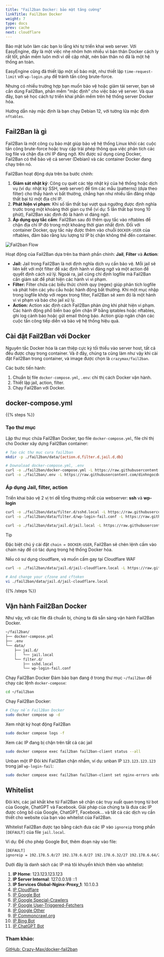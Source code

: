 ```yaml
---
title: "Fail2ban Docker: bảo mật tăng cường"
linkTitle: Fail2ban Docker
weight: 7
type: docs
prev: cache
next: cloudflare
---
```


Bảo mật luôn làm các bạn lo lắng khi tự triển khai web server. Với EasyEngine, đây là một việc nhẹ nhõm hơn nhiều vì bản thân Docker cách ly rất tốt, phần mềm luôn mới vì dễ cập nhật, nên bản thân nó đã là một hệ thống an toàn.

EasyEngine cũng đã thiết lập một số bảo mật, như thiết lập `time-request-limit` với `wp-login.php` để tránh tấn công brute-force.

Nhưng có nhiều trường hợp bạn muốn bảo vệ hoặc giảm tải server, bạn sẽ cần dùng Fail2Ban, phần mềm "mặc định" cho việc bảo vệ server. Và qua đây, bạn sẽ học cách tự triển khai phần mềm trên hệ thống server Docker hóa.

Hướng dẫn này mặc định là bạn chạy Debian 12, với tường lửa mặc định `nftables`.

## Fail2Ban là gì

Fail2Ban là một công cụ bảo mật giúp bảo vệ hệ thống Linux khỏi các cuộc tấn công brute-force hoặc truy cập trái phép thông qua việc phân tích các log file và chặn địa chỉ IP đáng ngờ. Khi được sử dụng cùng Docker, Fail2Ban có thể bảo vệ cả server (Debian) và các container Docker đang chạy trên nó.

Fail2Ban hoạt động dựa trên ba bước chính:

1. **Giám sát nhật ký**: Công cụ quét các tệp nhật ký của hệ thống hoặc dịch vụ (ví dụ: nhật ký SSH, web server) để tìm các mẫu (patterns) (dựa theo filter) cho thấy hành vi bất thường, chẳng hạn như nhiều lần đăng nhập thất bại từ một địa chỉ IP.
2. **Phát hiện vi phạm**: Khi số lần thất bại vượt quá ngưỡng được định nghĩa trước trong một khoảng thời gian cụ thể (ví dụ: 5 lần thất bại trong 10 phút), Fail2Ban xác định đó là hành vi đáng ngờ.
3. **Áp dụng quy tắc cấm**: Fail2Ban sau đó thêm quy tắc vào nftables để chặn địa chỉ IP đó trong một khoảng thời gian nhất định. Đối với container Docker, quy tắc này được thêm vào chuỗi `DOCKER-USER` của nftables, đảm bảo rằng lưu lượng từ IP bị chặn không thể đến container.

![Fail2ban Flow](/images/fail2ban-docker.svg)

Hoạt động của Fail2Ban dựa trên ba thành phần chính: **Jail**, **Filter** và **Action**:

- **Jail:** Jail trong Fail2Ban là nơi định nghĩa dịch vụ cần bảo vệ. Mỗi jail sẽ liên kết với một filter để xác định hành vi đáng ngờ và một action để quyết định cách xử lý. Ngoài ra, jail cũng chỉ định logfile mà Fail2Ban cần giám sát để phát hiện các hành vi vi phạm.
- **Filter:** Filter chứa các biểu thức chính quy (regex) giúp phân tích logfile và phát hiện các yêu cầu hoặc hành động bất thường. Khi một mục nhập trong logfile khớp với regex trong filter, Fail2Ban sẽ xem đó là một hành vi vi phạm và báo cho jail xử lý.
- **Action:** Action xác định cách Fail2Ban phản ứng khi phát hiện vi phạm. Các hành động phổ biến bao gồm chặn IP bằng iptables hoặc nftables, ghi log cảnh báo hoặc gửi email thông báo. Action giúp ngăn chặn các cuộc tấn công tiếp diễn và bảo vệ hệ thống hiệu quả.

## Cài đặt Fail2Ban với Docker

Nguyên tắc Docker hóa là can thiệp cực kỳ tối thiểu vào server host, tất cả đều được chạy trong container. Và ở đây, chúng ta cũng làm như vậy khi cài đặt Fail2Ban trong container, và image được chọn là `crazymax/fail2ban`.

Các bước tiến hành:

1. Chuẩn bị file `docker-compose.yml`, `.env`: chỉ thị cách Docker vận hành.
2. Thiết lập jail, action, filter.
3. Chạy Fail2Ban với Docker.

## docker-compose.yml

{{% steps %}}

### Tạo thư mục
Lập thư mục chứa Fail2Ban Docker, tạo file `docker-compose.yml`, file chỉ thị cho Docker xây dựng Fail2Ban container:

```bash
# Tạo các thư mục cura fail2ban
mkdir -p ./fail2ban/data/{action.d,filter.d,jail.d,db}

# Downaload docker-compose.yml, .env
curl -o ./fail2ban/docker-compose.yml -L https://raw.githubusercontent.com/dinhngocdung/easyengine-docker-stack/refs/heads/main/fail2ban/docker-compose.yml
curl -o ./fail2ban/.env -L https://raw.githubusercontent.com/dinhngocdung/easyengine-docker-stack/refs/heads/main/fail2ban/.env
```
### Áp dụng Jail, filter, action

Triển khai bảo vệ 2 vị trí dễ tổng thương nhất của webserver: **ssh** và **wp-login** 
```bash
curl -o ./fail2ban/data/filter.d/sshd.local -L https://raw.githubusercontent.com/dinhngocdung/easyengine-docker-stack/refs/heads/main/fail2ban/filter.d/sshd.local
curl -o ./fail2ban/data/filter.d/wp-login-fail.conf -L https://raw.githubusercontent.com/dinhngocdung/easyengine-docker-stack/refs/heads/main/fail2ban/filter.d/wp-login-fail.conf

curl -o ./fail2ban/data/jail.d/jail.local -L https://raw.githubusercontent.com/dinhngocdung/easyengine-docker-stack/refs/heads/main/fail2ban/jail.d/jail.local
```

> [!TIP]
> Đặc biệt chú ý cài đặt `chain = DOCKER-USER`, Fail2Ban sẽ chèn lệnh cấm vào chain này để có tác dụng trong hệ thống Docker hóa.  

Nếu có sư dụng cloudflare, và muốn cấm gay tại Cloudflare WAF
```bash
curl -o ./fail2ban/data/jail.d/jail-cloudflare.local -L https://raw.githubusercontent.com/dinhngocdung/easyengine-docker-stack/refs/heads/main/fail2ban/jail.d/jail-cloudflare.local

# And change your cfzone and cftoken
vi ./fail2ban/data/jail.d/jail-cloudflare.local
```

{{% /steps %}}

## Vận hành Fail2Ban Docker

Như vậy, với các file đã chuẩn bị, chúng ta đã sẵn sàng vận hành Fail2Ban Docker.

```bash
~/fail2ban/
├── docker-compose.yml
├── .env
└── data/
    ├── jail.d/
    │   └── jail.local
    └── filter.d/
        ├── sshd.local
        └── wp-login-fail.conf
```

Chạy Fail2Ban Docker
Đảm bảo bạn đang ở trong thư mục `~/fail2ban` để chạy các lệnh `docker-compose`:

```bash
cd ~/fail2ban
```

Chạy Fail2Ban Docker:
```bash
# Chạy nền Fail2Ban Docker
sudo docker compose up -d 
```

Xem nhật ký hoạt động Fail2Ban
```bash
sudo docker compose logs -f
```

Xem các IP đang bị chặn trên tất cả các jail
```bash
sudo docker compose exec fail2ban fail2ban-client status --all
```

Unban một IP
Đôi khi Fail2Ban chặn nhầm, ví dụ: unban IP `123.123.123.123` trong jail `wp-login-fail`:

```bash
sudo docker compose exec fail2ban fail2ban-client set nginx-errors unbanip 123.123.123.123
```


## Whitelist

Đôi khi, các jail khắt khe từ Fail2Ban sẽ chặn các truy xuất quan trọng từ bot của Google, ChatGPT và Facebook. Giải pháp của chúng ta là đưa các IP được công bố của Google, ChatGPT, Facebook… và tất cả các dịch vụ cần thiết cho website của bạn vào whitelist của Fail2Ban.  

Whitelist Fail2Ban được tạo bằng cách đưa các IP vào `ignoreip` trong phần `[DEFAULT]` của file `jail.local`.  

Ví dụ: Để cho phép Google Bot, thêm đoạn này vào file:

```bash
[DEFAULT]
ignoreip = 192.178.5.0/27 192.178.6.0/27 192.178.6.32/27 192.178.6.64/27 34.100.182.96/28 34.101.50.144/28 34.118.254.0/28 34.118.66.0/28 34.126.178.96/28 34.146.150.144/28 34.147.110.144/28 34.151.74.144/28 34.152.50.64/28 34.154.114.144/28 34.155.98.32/28 34.165.18.176/28 34.175.160.64/28 34.176.130.16/28 34.22.85.0/27 34.64.82.64/28 34.65.242.112/28 34.80.50.80/28 34.88.194.0/28 34.89.10.80/28 34.89.198.80/28 34.96.162.48/28 35.247.243.240/28 66.249.64.0/27 66.249.64.128/27 66.249.64.160/27 66.249.64.224/27 66.249.64.32/27 66.249.64.64/27 66.249.64.96/27 66.249.65.0/27 66.249.65.128/27 66.249.65.160/27 66.249.65.192/27 66.249.65.224/27 66.249.65.32/27 66.249.65.64/27 66.249.65.96/27 66.249.66.0/27 66.249.66.160/27 66.249.66.192/27 66.249.66.32/27 66.249.66.64/27 66.249.66.96/27 66.249.68.0/27 66.249.68.32/27 66.249.68.64/27 66.249.68.96/27 66.249.69.0/27 66.249.69.128/27 66.249.69.160/27 66.249.69.192/27 66.249.69.224/27 66.249.69.32/27 66.249.69.64/27 66.249.69.96/27 66.249.70.0/27 66.249.70.128/27 66.249.70.160/27 66.249.70.192/27 66.249.70.224/27 66.249.70.32/27 66.249.70.64/27 66.249.70.96/27 66.249.71.0/27 66.249.71.128/27 66.249.71.160/27 66.249.71.192/27 66.249.71.224/27 66.249.71.32/27 66.249.71.64/27 66.249.71.96/27 66.249.72.0/27 66.249.72.128/27 66.249.72.160/27 66.249.72.192/27 66.249.72.224/27 66.249.72.32/27 66.249.72.64/27 66.249.72.96/27 66.249.73.0/27 66.249.73.128/27 66.249.73.160/27 66.249.73.192/27 66.249.73.224/27 66.249.73.32/27 66.249.73.64/27 66.249.73.96/27 66.249.74.0/27 66.249.74.128/27 66.249.74.160/27 66.249.74.32/27 66.249.74.64/27 66.249.74.96/27 66.249.75.0/27 66.249.75.128/27 66.249.75.160/27 66.249.75.192/27 66.249.75.224/27 66.249.75.32/27 66.249.75.64/27 66.249.75.96/27 66.249.76.0/27 66.249.76.128/27 66.249.76.160/27 66.249.76.192/27 66.249.76.224/27 66.249.76.32/27 66.249.76.64/27 66.249.76.96/27 66.249.77.0/27 66.249.77.128/27 66.249.77.160/27 66.249.77.192/27 66.249.77.224/27 66.249.77.32/27 66.249.77.64/27 66.249.77.96/27 66.249.78.0/27 66.249.78.32/27 66.249.79.0/27 66.249.79.128/27 66.249.79.160/27 66.249.79.192/27 66.249.79.224/27 66.249.79.32/27 66.249.79.64/27 66.249.79.96/27
```

Dưới đây là danh sách các IP mà tôi khuyến khích thêm vào whitelist:

1. **IP Home**: 123.123.123.123  
2. **IP Server Internal**: 127.0.0.1/8 ::1  
3. **IP Services Global-Nginx-Proxy_1**: 10.1.0.3  
4. [IP Cloudflare](https://www.cloudflare.com/ips/)  
5. [IP Google Bot](https://developers.google.com/search/docs/crawling-indexing/verifying-googlebot)  
6. [IP Google Special-Crawlers](https://developers.google.com/search/docs/crawling-indexing/verifying-googlebot)  
7. [IP Google User-Triggered-Fetchers](https://developers.google.com/search/docs/crawling-indexing/verifying-googlebot)  
8. [IP Google Other](https://developers.google.com/search/docs/crawling-indexing/verifying-googlebot)  
9. [IP Commoncrawl.org](https://commoncrawl.org/faq)  
10. [IP Bing Bot](https://searchengineland.com/microsoft-list-of-bingbot-ip-addresses-released-376039)  
11. [IP ChatGPT Bot](https://platform.openai.com/docs/bots)  

### Tham khảo:
[GitHub: Crazy-Max/docker-fail2ban](https://github.com/crazy-max/docker-fail2ban)  

